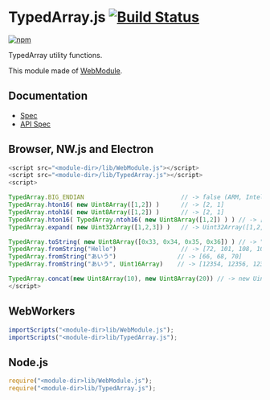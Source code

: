 # TypedArray.js [![Build Status](https://travis-ci.org/uupaa/TypedArray.js.svg)](https://travis-ci.org/uupaa/TypedArray.js)

[![npm](https://nodei.co/npm/uupaa.typedarray.js.svg?downloads=true&stars=true)](https://nodei.co/npm/uupaa.typedarray.js/)

TypedArray utility functions.


This module made of [WebModule](https://github.com/uupaa/WebModule).

## Documentation
- [Spec](https://github.com/uupaa/TypedArray.js/wiki/)
- [API Spec](https://github.com/uupaa/TypedArray.js/wiki/TypedArray)

## Browser, NW.js and Electron

```js
<script src="<module-dir>/lib/WebModule.js"></script>
<script src="<module-dir>/lib/TypedArray.js"></script>
<script>

TypedArray.BIG_ENDIAN                           // -> false (ARM, Intel CPU)
TypedArray.hton16( new Uint8Array([1,2]) )      // -> [2, 1]
TypedArray.ntoh16( new Uint8Array([1,2]) )      // -> [2, 1]
TypedArray.hton16( TypedArray.ntoh16( new Uint8Array([1,2]) ) ) // -> [1, 2]
TypedArray.expand( new Uint32Array([1,2,3]) )   // -> Uint32Array([1,2,3,0,0,0])

TypedArray.toString( new Uint8Array([0x33, 0x34, 0x35, 0x36]) ) // -> "3456"
TypedArray.fromString("Hello")                  // -> [72, 101, 108, 108, 111]
TypedArray.fromString("あいう")                 // -> [66, 68, 70]
TypedArray.fromString("あいう", Uint16Array)    // -> [12354, 12356, 12358]

TypedArray.concat(new Uint8Array(10), new Uint8Array(20)) // -> new Uint8Array(30)
</script>
```

## WebWorkers

```js
importScripts("<module-dir>lib/WebModule.js");
importScripts("<module-dir>lib/TypedArray.js");

```

## Node.js

```js
require("<module-dir>lib/WebModule.js");
require("<module-dir>lib/TypedArray.js");

```

